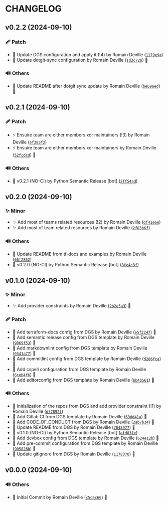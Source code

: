 <!-- markdownlint-disable-file -->
# CHANGELOG

## v0.2.2 (2024-09-10)

### 🩹 Patch

  * 🔧 Update DGS configuration and apply it (!4) by Romain Deville ([`1179e9a`](https://framagit.org/rdeville-public/terraform/module-github-teams/-/commit/1179e9a031ec5368163324fb350b91c65b273972))
  * 🔧 Update dotgit-sync configuration by Romain Deville ([`1d2c72b`](https://framagit.org/rdeville-public/terraform/module-github-teams/-/commit/1d2c72b253e870e1cf16d962efe607f02ca2ed4c)) 🔏

### 🔊 Others

  * 📝 Update README after dotgit sync update by Romain Deville ([`be69aed`](https://framagit.org/rdeville-public/terraform/module-github-teams/-/commit/be69aed9e303b8fd08888e33b5f3b964a43ffa13)) 🔏

## v0.2.1 (2024-09-10)

### 🩹 Patch

  * ⚡️ Ensuire team are either members xor maintainers (!3) by Romain Deville ([`ef385f2`](https://framagit.org/rdeville-public/terraform/module-github-teams/-/commit/ef385f23e80e723ef633f08dd785419ae577186d))
  * ⚡️ Ensuire team are either members xor maintainers by Romain Deville ([`52fcdcd`](https://framagit.org/rdeville-public/terraform/module-github-teams/-/commit/52fcdcd4f66fa5ae9fb7b0c29efcdf2f1026f179)) 🔏

### 🔊 Others

  * 🔖 v0.2.1 (NO-CI) by Python Semantic Release [bot] ([`2ff54ad`](https://framagit.org/rdeville-public/terraform/module-github-teams/-/commit/2ff54ada102e50547daad3cf72aff52e4b1a3bd1))

## v0.2.0 (2024-09-10)

### ✨ Minor

  * ✨ Add most of teams related resources (!2) by Romain Deville ([`df41e6e`](https://framagit.org/rdeville-public/terraform/module-github-teams/-/commit/df41e6e2f20b23ec1dad0d948f4ae8679027d5ec))
  * ✨ Add most of team related resources by Romain Deville ([`2f83b6f`](https://framagit.org/rdeville-public/terraform/module-github-teams/-/commit/2f83b6f7ce6806df01059de99c20d1f9a639dd49))

### 🔊 Others

  * 📝 Update README from tf-docs and examples by Romain Deville ([`66f2852`](https://framagit.org/rdeville-public/terraform/module-github-teams/-/commit/66f285262ecc3a1a86b73e03a2ba585cfaa2e1f0))
  * 🔖 v0.2.0 (NO-CI) by Python Semantic Release [bot] ([`8fe4c3f`](https://framagit.org/rdeville-public/terraform/module-github-teams/-/commit/8fe4c3f2fee103255171dff3339815e73361b03f))

## v0.1.0 (2024-09-10)

### ✨ Minor

  * ✨ Add provider constraints by Romain Deville ([`2b2e5a3`](https://framagit.org/rdeville-public/terraform/module-github-teams/-/commit/2b2e5a33ba3c2d2ba3361a6f54ff94af0fcf4cd0)) 🔏

### 🩹 Patch

  * 🔧 Add terraform-docs config from DGS by Romain Deville ([`e5f2247`](https://framagit.org/rdeville-public/terraform/module-github-teams/-/commit/e5f2247160876b411d1a96162accf7b8aae81322)) 🔏
  * 🔧 Add semantic release config from DGS template by Romain Deville ([`9869f53`](https://framagit.org/rdeville-public/terraform/module-github-teams/-/commit/9869f532f05565dd102ce17aa6034e3b1a2e2420)) 🔏
  * 🔧 Add markdownlint config from DGS template by Romain Deville ([`0341a77`](https://framagit.org/rdeville-public/terraform/module-github-teams/-/commit/0341a770e282f2fdc122de2ffa1b73c11c594860)) 🔏
  * 🔧 Add commitlint config from DGS template by Romain Deville ([`d286fca`](https://framagit.org/rdeville-public/terraform/module-github-teams/-/commit/d286fcacc447fec7b981aa8b10c0db6f3b06b2c7)) 🔏
  * 🔧 Add cspell configuration from DGS template by Romain Deville ([`6ceb4f6`](https://framagit.org/rdeville-public/terraform/module-github-teams/-/commit/6ceb4f645ca089725d594474d05187ccbfdfc77e)) 🔏
  * 🔧 Add editorconfig from DGS template by Romain Deville ([`bb4b561`](https://framagit.org/rdeville-public/terraform/module-github-teams/-/commit/bb4b5612e51c650850df8680a2de55a4c0201d03)) 🔏

### 🔊 Others

  * 🎉 Initialization of the repos from DGS and add provider constraint (!1) by Romain Deville ([`d57892f`](https://framagit.org/rdeville-public/terraform/module-github-teams/-/commit/d57892fc51a79e557874ea4933dd5a429028b371))
  * 👷 Add Gitlab CI from DGS template by Romain Deville ([`630d41a`](https://framagit.org/rdeville-public/terraform/module-github-teams/-/commit/630d41ac729c9c752caab69f7f18684e26095c1b)) 🔏
  * 📝 Add CODE_OF_CONDUCT from DGS by Romain Deville ([`2ab7b34`](https://framagit.org/rdeville-public/terraform/module-github-teams/-/commit/2ab7b34ae52579afa72e5c99653879ba7776704e)) 🔏
  * 📝 Update README from DGS by Romain Deville ([`7843977`](https://framagit.org/rdeville-public/terraform/module-github-teams/-/commit/7843977b16bcb80adbee9bf6b630c4458d316c2c)) 🔏
  * 🔖 v0.1.0 (NO-CI) by Python Semantic Release [bot] ([`afd831e`](https://framagit.org/rdeville-public/terraform/module-github-teams/-/commit/afd831ed741935ca85424436a7b9164120575a8e))
  * 🔨 Add devbox config from DGS template by Romain Deville ([`624e12b`](https://framagit.org/rdeville-public/terraform/module-github-teams/-/commit/624e12b603d1acc1b8551d89c12368283708f4a3)) 🔏
  * 🔨 Add pre-commit configuration from DGS template by Romain Deville ([`905826b`](https://framagit.org/rdeville-public/terraform/module-github-teams/-/commit/905826bc44d59be20032dd180a0f05f26f698f5e)) 🔏
  * 🙈 Update gitignore from DGS by Romain Deville ([`1178370`](https://framagit.org/rdeville-public/terraform/module-github-teams/-/commit/1178370246f197b13ba41289cc108ef8dfb20bf9)) 🔏

## v0.0.0 (2024-09-10)

### 🔊 Others

  * 🎉 Initial Commit by Romain Deville ([`c5dac66`](https://framagit.org/rdeville-public/terraform/module-github-teams/-/commit/c5dac66f3eda943b5a4297d6ddfdcebeb878ca2b)) 🔏
